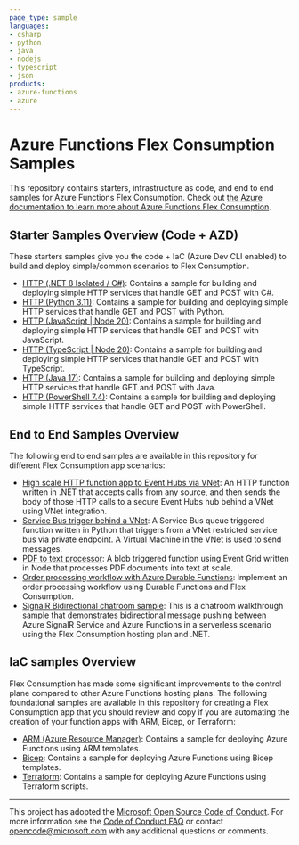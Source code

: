 ```yaml
---
page_type: sample
languages:
- csharp
- python
- java
- nodejs
- typescript
- json
products:
- azure-functions
- azure
---
```

# Azure Functions Flex Consumption Samples

This repository contains starters, infrastructure as code, and end to end samples for Azure Functions Flex Consumption. Check out [the Azure documentation to learn more about Azure Functions Flex Consumption](https://aka.ms/flexconsumption). 

## Starter Samples Overview (Code + AZD)

These starters samples give you the code + IaC (Azure Dev CLI enabled) to build and deploy simple/common scenarios to Flex Consumption.

- [HTTP (.NET 8 Isolated / C#)](https://github.com/Azure-Samples/functions-quickstart-dotnet-azd): Contains a sample for building and deploying simple HTTP services that handle GET and POST with C#.
- [HTTP (Python 3.11)](https://github.com/Azure-Samples/functions-quickstart-python-http-azd): Contains a sample for building and deploying simple HTTP services that handle GET and POST with Python.
- [HTTP (JavaScript | Node 20)](https://github.com/Azure-Samples/functions-quickstart-javascript-azd): Contains a sample for building and deploying simple HTTP services that handle GET and POST with JavaScript.
- [HTTP (TypeScript | Node 20)](https://github.com/Azure-Samples/functions-quickstart-typescript-azd): Contains a sample for building and deploying simple HTTP services that handle GET and POST with TypeScript.
- [HTTP (Java 17)](https://github.com/Azure-Samples/azure-functions-java-flex-consumption-azd): Contains a sample for building and deploying simple HTTP services that handle GET and POST with Java.
- [HTTP (PowerShell 7.4)](https://github.com/Azure-Samples/functions-quickstart-powershell-azd): Contains a sample for building and deploying simple HTTP services that handle GET and POST with PowerShell.

## End to End Samples Overview

The following end to end samples are available in this repository for different Flex Consumption app scenarios:

- [High scale HTTP function app to Event Hubs via VNet](./E2E/HTTP-VNET-EH/README.md): An HTTP function written in .NET that accepts calls from any source, and then sends the body of those HTTP calls to a secure Event Hubs hub behind a VNet using VNet integration.
- [Service Bus trigger behind a VNet](./E2E/SB-VNET/README.md): A Service Bus queue triggered function written in Python that triggers from a VNet restricted service bus via private endpoint. A Virtual Machine in the VNet is used to send messages.
- [PDF to text processor](./E2E/BLOB-PDF/README.md): A blob triggered function using Event Grid written in Node that processes PDF documents into text at scale.
- [Order processing workflow with Azure Durable Functions](./E2E/DURABLE-FUNC-ORDER-PROCESSING/README.md): Implement an order processing workflow using Durable Functions and Flex Consumption.
- [SignalR Bidirectional chatroom sample](https://github.com/aspnet/AzureSignalR-samples/tree/main/samples/DotnetIsolated-ClassBased): This is a chatroom walkthrough sample that demonstrates bidirectional message pushing between Azure SignalR Service and Azure Functions in a serverless scenario using the Flex Consumption hosting plan and .NET.

## IaC samples Overview

Flex Consumption has made some significant improvements to the control plane compared to other Azure Functions hosting plans. The following foundational samples are available in this repository for creating a Flex Consumption app that you should review and copy if you are automating the creation of your function apps with ARM, Bicep, or Terraform:

- [ARM (Azure Resource Manager)](./IaC/armtemplate/README.md): Contains a sample for deploying Azure Functions using ARM templates.
- [Bicep](./IaC/bicep/README.md): Contains a sample for deploying Azure Functions using Bicep templates.
- [Terraform](./IaC/terraform/README.md): Contains a sample for deploying Azure Functions using Terraform scripts.

---

This project has adopted the [Microsoft Open Source Code of Conduct](https://opensource.microsoft.com/codeofconduct/). For more information see the [Code of Conduct FAQ](https://opensource.microsoft.com/codeofconduct/faq/) or contact [opencode@microsoft.com](mailto:opencode@microsoft.com) with any additional questions or comments.
